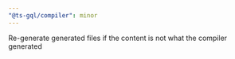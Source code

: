 ```yaml
---
"@ts-gql/compiler": minor
---
```


Re-generate generated files if the content is not what the compiler generated
